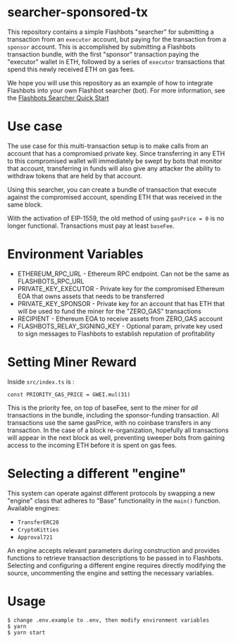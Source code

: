 # searcher-sponsored-tx

This repository contains a simple Flashbots "searcher" for submitting a transaction from an `executor` account, but paying for the transaction from a `sponsor` account. This is accomplished by submitting a Flashbots transaction bundle, with the first "sponsor" transaction paying the "executor" wallet in ETH, followed by a series of `executor` transactions that spend this newly received ETH on gas fees.

We hope you will use this repository as an example of how to integrate Flashbots into your own Flashbot searcher (bot). For more information, see the [Flashbots Searcher Quick Start](https://docs.flashbots.net/flashbots-auction/searchers/quick-start/)

# Use case

The use case for this multi-transaction setup is to make calls from an account that has a compromised private key. Since transferring in any ETH to this compromised wallet will immediately be swept by bots that monitor that account, transferring in funds will also give any attacker the ability to withdraw tokens that are held by that account.

Using this searcher, you can create a bundle of transaction that execute against the compromised account, spending ETH that was received in the same block.

With the activation of EIP-1559, the old method of using `gasPrice = 0` is no longer functional. Transactions must pay at least `baseFee`.

# Environment Variables

- ETHEREUM_RPC_URL - Ethereum RPC endpoint. Can not be the same as FLASHBOTS_RPC_URL
- PRIVATE_KEY_EXECUTOR - Private key for the compromised Ethereum EOA that owns assets that needs to be transferred
- PRIVATE_KEY_SPONSOR - Private key for an account that has ETH that will be used to fund the miner for the "ZERO_GAS" transactions
- RECIPIENT - Ethereum EOA to receive assets from ZERO_GAS account
- FLASHBOTS_RELAY_SIGNING_KEY - Optional param, private key used to sign messages to Flashbots to establish reputation of profitability

# Setting Miner Reward

Inside `src/index.ts` is :

```
const PRIORITY_GAS_PRICE = GWEI.mul(31)
```

This is the priority fee, on top of baseFee, sent to the miner for _all_ transactions in the bundle, including the sponsor-funding transaction. All transactions use the same gasPrice, with no coinbase transfers in any transaction. In the case of a block re-organization, hopefully all transactions will appear in the next block as well, preventing sweeper bots from gaining access to the incoming ETH before it is spent on gas fees.

# Selecting a different "engine"

This system can operate against different protocols by swapping a new "engine" class that adheres to "Base" functionality in the `main()` function. Available engines:

- `TransferERC20`
- `CryptoKitties`
- `Approval721`

An engine accepts relevant parameters during construction and provides functions to retrieve transaction descriptions to be passed in to Flashbots. Selecting and configuring a different engine requires directly modifying the source, uncommenting the engine and setting the necessary variables.

# Usage

```
$ change .env.example to .env, then modify environment variables
$ yarn
$ yarn start
```
